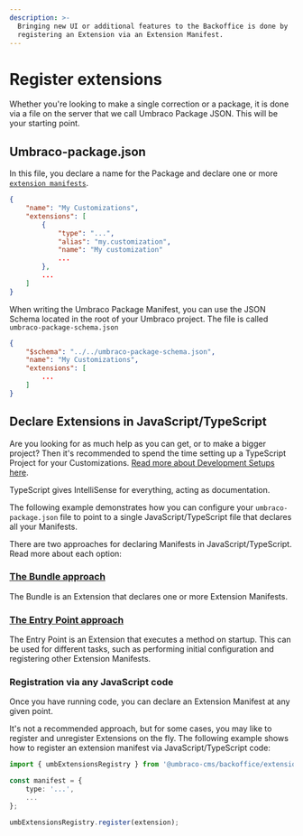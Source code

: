 ```yaml
---
description: >-
  Bringing new UI or additional features to the Backoffice is done by
  registering an Extension via an Extension Manifest.
---
```


# Register extensions

Whether you're looking to make a single correction or a package, it is done via a file on the server that we call Umbraco Package JSON. This will be your starting point.

## Umbraco-package.json

In this file, you declare a name for the Package and declare one or more [`extension manifests`](extension-manifest.md).

```json
{
    "name": "My Customizations",
    "extensions": [
        {
            "type": "...",
            "alias": "my.customization",
            "name": "My customization"
            ...
        },
        ...
    ]
}
```

When writing the Umbraco Package Manifest, you can use the JSON Schema located in the root of your Umbraco project. The file is called `umbraco-package-schema.json`

```json
{
    "$schema": "../../umbraco-package-schema.json",
    "name": "My Customizations",
    "extensions": [
        ...
    ]
}
```

## Declare Extensions in JavaScript/TypeScript

Are you looking for as much help as you can get, or to make a bigger project? Then it's recommended to spend the time setting up a TypeScript Project for your Customizations. [Read more about Development Setups here](../../development-flow/).

TypeScript gives IntelliSense for everything, acting as documentation.

The following example demonstrates how you can configure your `umbraco-package.json` file to point to a single JavaScript/TypeScript file that declares all your Manifests.

There are two approaches for declaring Manifests in JavaScript/TypeScript. Read more about each option:

### [The Bundle approach](../extension-types/bundle.md)

The Bundle is an Extension that declares one or more Extension Manifests.

### [The Entry Point approach](../extension-types/backoffice-entry-point.md)

The Entry Point is an Extension that executes a method on startup. This can be used for different tasks, such as performing initial configuration and registering other Extension Manifests.

### Registration via any JavaScript code

Once you have running code, you can declare an Extension Manifest at any given point.

It's not a recommended approach, but for some cases, you may like to register and unregister Extensions on the fly. The following example shows how to register an extension manifest via JavaScript/TypeScript code:

```typescript
import { umbExtensionsRegistry } from '@umbraco-cms/backoffice/extension-registry';

const manifest = {
    type: '...',
    ...
};

umbExtensionsRegistry.register(extension);
```
